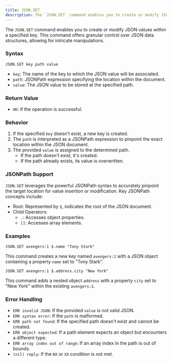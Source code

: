 ```yaml
---
title: JSON.SET
description: The `JSON.SET` command enables you to create or modify JSON values within a specified key. This command offers granular control over JSON data structures, allowing for intricate manipulations.
---
```


The `JSON.SET` command enables you to create or modify JSON values within a specified key. This command offers granular control over JSON data structures, allowing for intricate manipulations.

### Syntax

```
JSON.SET key path value
```

* `key`: The name of the key to which the JSON value will be associated.
* `path`: JSONPath expression specifying the location within the document.
* `value`: The JSON value to be stored at the specified path.

### Return Value

* `OK`: if the operation is successful.

### Behavior
1. If the specified `key` doesn't exist, a new key is created.
2. The `path` is interpreted as a JSONPath expression to pinpoint the exact location within the JSON document.
3. The provided `value` is assigned to the determined path.
   * If the path doesn't exist, it's created.
   * If the path already exists, its value is overwritten.


### JSONPath Support

`JSON.SET` leverages the powerful JSONPath syntax to accurately pinpoint the target location for value insertion or modification. Key JSONPath concepts include:

* Root: Represented by `$`, indicates the root of the JSON document.
* Child Operators:
  * `.`: Accesses object properties.
  * `[]`: Accesses array elements.

### Examples

```
JSON.SET avengers:1 $.name "Tony Stark"
```

This command creates a new key named `avengers:1` with a JSON object containing a property `name` set to "Tony Stark".

```
JSON.SET avengers:1 $.address.city "New York"
```

This command adds a nested object `address` with a property `city` set to "New York" within the existing `avengers:1`.

### Error Handling
* `ERR invalid JSON`: If the provided `value` is not valid JSON.
* `ERR syntax error`: If the `path` is malformed.
* `ERR path not found`: If the specified path doesn't exist and cannot be created.
* `ERR object expected`: If a path element expects an object but encounters a different type.
* `ERR array index out of range`: If an array index in the path is out of bounds.
* `(nil) reply`: If the `NX` or `XX` condition is not met.
